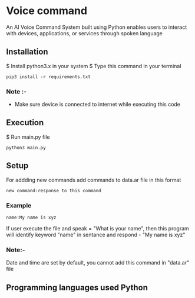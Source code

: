 # Voice command
An AI Voice Command System built using Python enables users to interact with devices, applications, or services through spoken language

## Installation
$	Install python3.x in your system
$	Type this command in your terminal

```
pip3 install -r requirements.txt
```


### Note :-
*	Make sure device is connected to internet while executing this code

## Execution

$	Run main.py file
```
python3 main.py
```

## Setup

For addding new commands add commands to data.ar file in this format
```
new command:response to this command
```
### Example
```
name:My name is xyz
```

If user execute the file and speak = "What is your name", then this program will identify keyword "name" in sentance and respond - "My name is xyz"

### Note:-
Date and time are set by default, you cannot add this command in "data.ar" file

## Programming languages used Python


